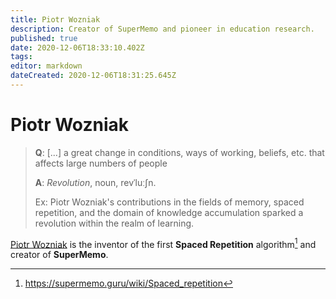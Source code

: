```yaml
---
title: Piotr Wozniak
description: Creator of SuperMemo and pioneer in education research.
published: true
date: 2020-12-06T18:33:10.402Z
tags: 
editor: markdown
dateCreated: 2020-12-06T18:31:25.645Z
---
```


# Piotr Wozniak

> **Q**: <span class="sm-cloze">[...]</span>
> a great change in conditions, ways of working, beliefs, etc. that affects large numbers of people
>
> **A**: _Revolution_, noun, revˈluːʃn.
> 
> Ex: Piotr Wozniak's contributions in the fields of memory, spaced repetition, and the domain of knowledge accumulation sparked a revolution within the realm of learning.

[Piotr Wozniak](https://supermemo.guru/wiki/Piotr_Wozniak) is the inventor of the first **Spaced Repetition** algorithm[^1] and creator of **SuperMemo**.


[^1]: https://supermemo.guru/wiki/Spaced_repetition